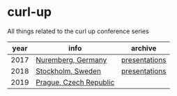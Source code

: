 # curl-up
All things related to the curl up conference series

| year  | info  | archive  |
|-------|-------|----------|
| 2017  | [Nuremberg, Germany](https://github.com/curl/curl-up/wiki/2017)      | [presentations](https://curl.haxx.se/video/curlup-2017/)    |
| 2018  | [Stockholm, Sweden ](https://github.com/curl/curl-up/wiki/2018)      | [presentations](https://curl.haxx.se/video/curlup-2018/)         |
| 2019  | [Prague, Czech Republic](https://github.com/curl/curl-up/wiki/2019)  |          |
